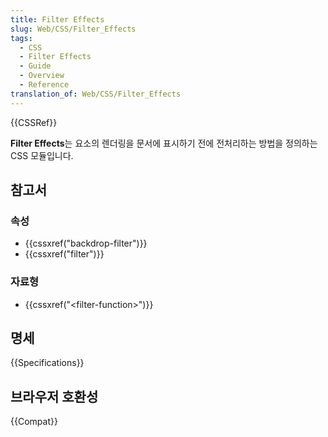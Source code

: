 ```yaml
---
title: Filter Effects
slug: Web/CSS/Filter_Effects
tags:
  - CSS
  - Filter Effects
  - Guide
  - Overview
  - Reference
translation_of: Web/CSS/Filter_Effects
---
```

{{CSSRef}}

**Filter Effects**는 요소의 렌더링을 문서에 표시하기 전에 전처리하는 방법을 정의하는 CSS 모듈입니다.

## 참고서

### 속성

- {{cssxref("backdrop-filter")}}
- {{cssxref("filter")}}

### 자료형

- {{cssxref("&lt;filter-function&gt;")}}

## 명세

{{Specifications}}

## 브라우저 호환성

{{Compat}}
